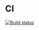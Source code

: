 # CI
[![Build status](https://ci.appveyor.com/api/projects/status/qk660uodigjkeemk?svg=true)](https://ci.appveyor.com/project/AljonaF1988/ci)
